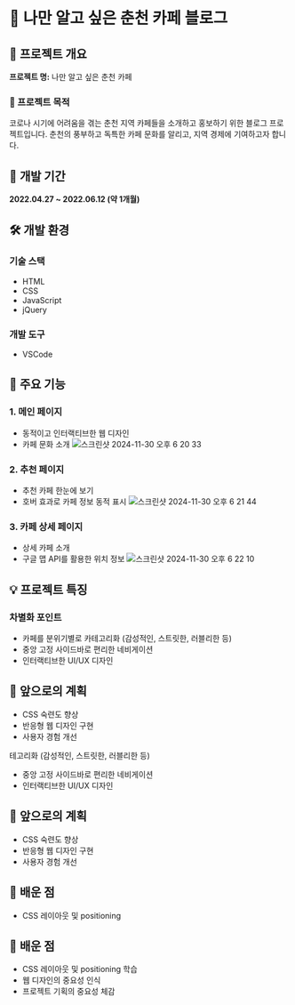# 🍵 나만 알고 싶은 춘천 카페 블로그

## 🌟 프로젝트 개요

**프로젝트 명:** 나만 알고 싶은 춘천 카페

### 🎯 프로젝트 목적
코로나 시기에 어려움을 겪는 춘천 지역 카페들을 소개하고 홍보하기 위한 블로그 프로젝트입니다. 춘천의 풍부하고 독특한 카페 문화를 알리고, 지역 경제에 기여하고자 합니다.

## 📅 개발 기간
**2022.04.27 ~ 2022.06.12 (약 1개월)**

## 🛠 개발 환경

### 기술 스택
- HTML
- CSS
- JavaScript
- jQuery

### 개발 도구
- VSCode

## 🌈 주요 기능

### 1. 메인 페이지
- 동적이고 인터랙티브한 웹 디자인
- 카페 문화 소개
![스크린샷 2024-11-30 오후 6 20 33](https://github.com/user-attachments/assets/82e29008-7ebe-443b-a74f-f872e1140862)

### 2. 추천 페이지
- 추천 카페 한눈에 보기
- 호버 효과로 카페 정보 동적 표시
![스크린샷 2024-11-30 오후 6 21 44](https://github.com/user-attachments/assets/a4c91959-96fe-4f23-8735-aed3f219b4ac)


### 3. 카페 상세 페이지
- 상세 카페 소개
- 구글 맵 API를 활용한 위치 정보
![스크린샷 2024-11-30 오후 6 22 10](https://github.com/user-attachments/assets/787e7040-e816-499c-907a-8759d4372b42)


## 💡 프로젝트 특징

### 차별화 포인트
- 카페를 분위기별로 카테고리화 (감성적인, 스트릿한, 러블리한 등)
- 중앙 고정 사이드바로 편리한 네비게이션
- 인터랙티브한 UI/UX 디자인

## 🚀 앞으로의 계획
- CSS 숙련도 향상
- 반응형 웹 디자인 구현
- 사용자 경험 개선


테고리화 (감성적인, 스트릿한, 러블리한 등)
- 중앙 고정 사이드바로 편리한 네비게이션
- 인터랙티브한 UI/UX 디자인

## 🚀 앞으로의 계획
- CSS 숙련도 향상
- 반응형 웹 디자인 구현
- 사용자 경험 개선

## 📌 배운 점
- CSS 레이아웃 및 positioning

## 📌 배운 점
- CSS 레이아웃 및 positioning 학습
- 웹 디자인의 중요성 인식
- 프로젝트 기획의 중요성 체감
